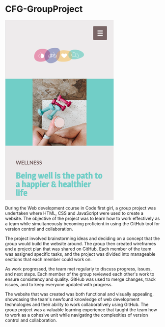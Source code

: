 # CFG-GroupProject

![homepage](https://github.com/carolinygaldino/CFG-GroupProject/blob/main/CFG%20-%20GroupProject/images/homepage.png)
<p>
During the Web development course in Code first girl, a group project was undertaken where HTML, CSS and JavaScript were used to create a website. The objective of the project was to learn how to work effectively as a team while simultaneously becoming proficient in using the GitHub tool for version control and collaboration.

The project involved brainstorming ideas and deciding on a concept that the group would build the website around. The group then created wireframes and a project plan that was shared on GitHub. Each member of the team was assigned specific tasks, and the project was divided into manageable sections that each member could work on.
  

As work progressed, the team met regularly to discuss progress, issues, and next steps. Each member of the group reviewed each other's work to ensure consistency and quality. GitHub was used to merge changes, track issues, and to keep everyone updated with progress.

The website that was created was both functional and visually appealing, showcasing the team's newfound knowledge of web development technologies and their ability to work collaboratively using GitHub. The group project was a valuable learning experience that taught the team how to work as a cohesive unit while navigating the complexities of version control and collaboration.</p>
